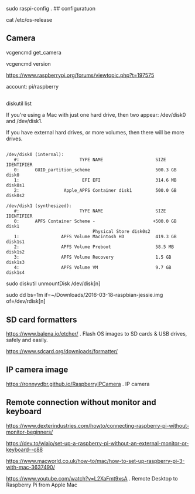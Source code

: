 sudo raspi-config .  ## configuratuon

cat /etc/os-release

## Camera
vcgencmd get_camera

vcgencmd version

https://www.raspberrypi.org/forums/viewtopic.php?t=197575

account: pi/raspberry

##

diskutil list

If you're using a Mac with just one hard drive, then two appear: /dev/disk0 and /dev/disk1. 

If you have external hard drives, or more volumes, then there will be more drives.
```
 
/dev/disk0 (internal):
   #:                       TYPE NAME                    SIZE       IDENTIFIER
   0:      GUID_partition_scheme                         500.3 GB   disk0
   1:                        EFI EFI                     314.6 MB   disk0s1
   2:                 Apple_APFS Container disk1         500.0 GB   disk0s2

/dev/disk1 (synthesized):
   #:                       TYPE NAME                    SIZE       IDENTIFIER
   0:      APFS Container Scheme -                      +500.0 GB   disk1
                                 Physical Store disk0s2
   1:                APFS Volume Macintosh HD            419.3 GB   disk1s1
   2:                APFS Volume Preboot                 58.5 MB    disk1s2
   3:                APFS Volume Recovery                1.5 GB     disk1s3
   4:                APFS Volume VM                      9.7 GB     disk1s4
```   
 
 sudo diskutil unmountDisk /dev/disk[n] 
 
 sudo dd bs=1m if=~/Downloads/2016-03-18-raspbian-jessie.img of=/dev/rdisk[n]
 
## SD card formatters

<https://www.balena.io/etcher/> .  Flash OS images to SD cards & USB drives, safely and easily.

<https://www.sdcard.org/downloads/formatter/>

## IP camera image
<https://ronnyvdbr.github.io/RaspberryIPCamera> .  IP camera


## Remote connection without monitor and keyboard

https://www.dexterindustries.com/howto/connecting-raspberry-pi-without-monitor-beginners/

<https://dev.to/wiaio/set-up-a-raspberry-pi-without-an-external-monitor-or-keyboard--c88>

<https://www.macworld.co.uk/how-to/mac/how-to-set-up-raspberry-pi-3-with-mac-3637490/>




<https://www.youtube.com/watch?v=L2XaFmt9xsA> . Remote   Desktop to Raspberry Pi from Apple Mac
